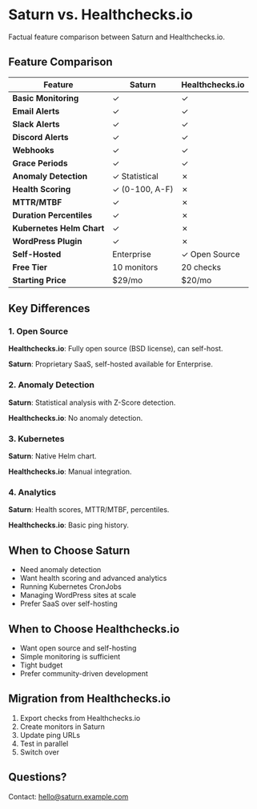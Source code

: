 # Saturn vs. Healthchecks.io

Factual feature comparison between Saturn and Healthchecks.io.

## Feature Comparison

| Feature | Saturn | Healthchecks.io |
|---------|--------|-----------------|
| **Basic Monitoring** | ✓ | ✓ |
| **Email Alerts** | ✓ | ✓ |
| **Slack Alerts** | ✓ | ✓ |
| **Discord Alerts** | ✓ | ✓ |
| **Webhooks** | ✓ | ✓ |
| **Grace Periods** | ✓ | ✓ |
| **Anomaly Detection** | ✓ Statistical | ✗ |
| **Health Scoring** | ✓ (0-100, A-F) | ✗ |
| **MTTR/MTBF** | ✓ | ✗ |
| **Duration Percentiles** | ✓ | ✗ |
| **Kubernetes Helm Chart** | ✓ | ✗ |
| **WordPress Plugin** | ✓ | ✗ |
| **Self-Hosted** | Enterprise | ✓ Open Source |
| **Free Tier** | 10 monitors | 20 checks |
| **Starting Price** | $29/mo | $20/mo |

## Key Differences

### 1. Open Source

**Healthchecks.io**: Fully open source (BSD license), can self-host.

**Saturn**: Proprietary SaaS, self-hosted available for Enterprise.

### 2. Anomaly Detection

**Saturn**: Statistical analysis with Z-Score detection.

**Healthchecks.io**: No anomaly detection.

### 3. Kubernetes

**Saturn**: Native Helm chart.

**Healthchecks.io**: Manual integration.

### 4. Analytics

**Saturn**: Health scores, MTTR/MTBF, percentiles.

**Healthchecks.io**: Basic ping history.

## When to Choose Saturn

- Need anomaly detection
- Want health scoring and advanced analytics
- Running Kubernetes CronJobs
- Managing WordPress sites at scale
- Prefer SaaS over self-hosting

## When to Choose Healthchecks.io

- Want open source and self-hosting
- Simple monitoring is sufficient
- Tight budget
- Prefer community-driven development

## Migration from Healthchecks.io

1. Export checks from Healthchecks.io
2. Create monitors in Saturn
3. Update ping URLs
4. Test in parallel
5. Switch over

## Questions?

Contact: hello@saturn.example.com

